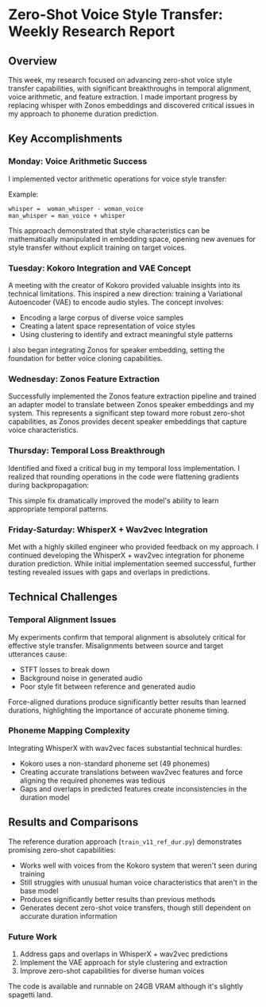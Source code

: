 # Zero-Shot Voice Style Transfer: Weekly Research Report

## Overview
This week, my research focused on advancing zero-shot voice style transfer capabilities, with significant breakthroughs in temporal alignment, voice arithmetic, and feature extraction. I made important progress by replacing whisper with Zonos embeddings and discovered critical issues in my approach to phoneme duration prediction.

## Key Accomplishments

### Monday: Voice Arithmetic Success
I implemented vector arithmetic operations for voice style transfer:

Example:
```
whisper =  woman_whisper - woman_voice
man_whisper = man_voice + whisper
```
This approach demonstrated that style characteristics can be mathematically manipulated in embedding space, opening new avenues for style transfer without explicit training on target voices.

### Tuesday: Kokoro Integration and VAE Concept
A meeting with the creator of Kokoro provided valuable insights into its technical limitations. This inspired a new direction: training a Variational Autoencoder (VAE) to encode audio styles. The concept involves:
- Encoding a large corpus of diverse voice samples
- Creating a latent space representation of voice styles
- Using clustering to identify and extract meaningful style patterns

I also began integrating Zonos for speaker embedding, setting the foundation for better voice cloning capabilities.

### Wednesday: Zonos Feature Extraction
Successfully implemented the Zonos feature extraction pipeline and trained an adapter model to translate between Zonos speaker embeddings and my system. This represents a significant step toward more robust zero-shot capabilities, as Zonos provides decent speaker embeddings that capture voice characteristics.

### Thursday: Temporal Loss Breakthrough
Identified and fixed a critical bug in my temporal loss implementation.  I realized that rounding operations in the code were flattening gradients during backpropagation:

This simple fix dramatically improved the model's ability to learn appropriate temporal patterns.

### Friday-Saturday: WhisperX + Wav2vec Integration
Met with a highly skilled engineer who provided feedback on my approach. I continued developing the WhisperX + wav2vec integration for phoneme duration prediction. While initial implementation seemed successful, further testing revealed issues with gaps and overlaps in predictions.

## Technical Challenges

### Temporal Alignment Issues
My experiments confirm that temporal alignment is absolutely critical for effective style transfer. Misalignments between source and target utterances cause:
- STFT losses to break down
- Background noise in generated audio
- Poor style fit between reference and generated audio

Force-aligned durations produce significantly better results than learned durations, highlighting the importance of accurate phoneme timing.

### Phoneme Mapping Complexity
Integrating WhisperX with wav2vec faces substantial technical hurdles:
- Kokoro uses a non-standard phoneme set (49 phonemes)
- Creating accurate translations between wav2vec features and force aligning the required phonemes was tedious
- Gaps and overlaps in predicted features create inconsistencies in the duration model

## Results and Comparisons

The reference duration approach (`train_v11_ref_dur.py`) demonstrates promising zero-shot capabilities:
- Works well with voices from the Kokoro system that weren't seen during training
- Still struggles with unusual human voice characteristics that aren't in the base model
- Produces significantly better results than previous methods
- Generates decent zero-shot voice transfers, though still dependent on accurate duration information

### Future Work
1. Address gaps and overlaps in WhisperX + wav2vec predictions
2. Implement the VAE approach for style clustering and extraction
3. Improve zero-shot capabilities for diverse human voices

The code is available and runnable on 24GB VRAM although it's slightly spagetti land. 
